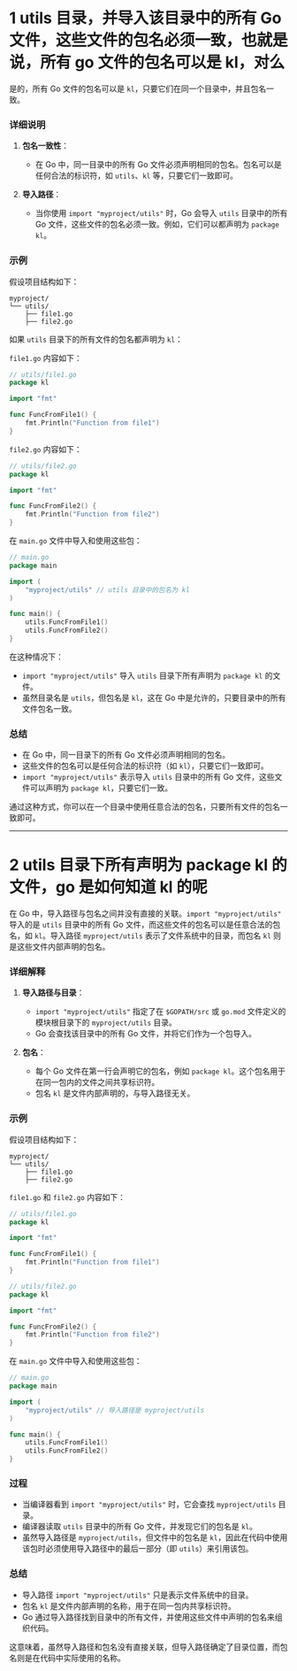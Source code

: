 # 1 utils 目录，并导入该目录中的所有 Go 文件，这些文件的包名必须一致，也就是说，所有 go 文件的包名可以是 kl，对么

是的，所有 Go 文件的包名可以是 `kl`，只要它们在同一个目录中，并且包名一致。

### 详细说明

1. **包名一致性**：

    - 在 Go 中，同一目录中的所有 Go 文件必须声明相同的包名。包名可以是任何合法的标识符，如 `utils`、`kl` 等，只要它们一致即可。

2. **导入路径**：
    - 当你使用 `import "myproject/utils"` 时，Go 会导入 `utils` 目录中的所有 Go 文件，这些文件的包名必须一致。例如，它们可以都声明为 `package kl`。

### 示例

假设项目结构如下：

```
myproject/
└── utils/
    ├── file1.go
    ├── file2.go
```

如果 `utils` 目录下的所有文件的包名都声明为 `kl`：

`file1.go` 内容如下：

```go
// utils/file1.go
package kl

import "fmt"

func FuncFromFile1() {
    fmt.Println("Function from file1")
}
```

`file2.go` 内容如下：

```go
// utils/file2.go
package kl

import "fmt"

func FuncFromFile2() {
    fmt.Println("Function from file2")
}
```

在 `main.go` 文件中导入和使用这些包：

```go
// main.go
package main

import (
    "myproject/utils" // utils 目录中的包名为 kl
)

func main() {
    utils.FuncFromFile1()
    utils.FuncFromFile2()
}
```

在这种情况下：

-   `import "myproject/utils"` 导入 `utils` 目录下所有声明为 `package kl` 的文件。
-   虽然目录名是 `utils`，但包名是 `kl`，这在 Go 中是允许的，只要目录中的所有文件包名一致。

### 总结

-   在 Go 中，同一目录下的所有 Go 文件必须声明相同的包名。
-   这些文件的包名可以是任何合法的标识符（如 `kl`），只要它们一致即可。
-   `import "myproject/utils"` 表示导入 `utils` 目录中的所有 Go 文件，这些文件可以声明为 `package kl`，只要它们一致。

通过这种方式，你可以在一个目录中使用任意合法的包名，只要所有文件的包名一致即可。

---

# 2 utils 目录下所有声明为 package kl 的文件，go 是如何知道 kl 的呢

在 Go 中，导入路径与包名之间并没有直接的关联。`import "myproject/utils"` 导入的是 `utils` 目录中的所有 Go 文件，而这些文件的包名可以是任意合法的包名，如 `kl`。导入路径 `myproject/utils` 表示了文件系统中的目录，而包名 `kl` 则是这些文件内部声明的包名。

### 详细解释

1. **导入路径与目录**：

    - `import "myproject/utils"` 指定了在 `$GOPATH/src` 或 `go.mod` 文件定义的模块根目录下的 `myproject/utils` 目录。
    - Go 会查找该目录中的所有 Go 文件，并将它们作为一个包导入。

2. **包名**：
    - 每个 Go 文件在第一行会声明它的包名，例如 `package kl`。这个包名用于在同一包内的文件之间共享标识符。
    - 包名 `kl` 是文件内部声明的，与导入路径无关。

### 示例

假设项目结构如下：

```
myproject/
└── utils/
    ├── file1.go
    ├── file2.go
```

`file1.go` 和 `file2.go` 内容如下：

```go
// utils/file1.go
package kl

import "fmt"

func FuncFromFile1() {
    fmt.Println("Function from file1")
}
```

```go
// utils/file2.go
package kl

import "fmt"

func FuncFromFile2() {
    fmt.Println("Function from file2")
}
```

在 `main.go` 文件中导入和使用这些包：

```go
// main.go
package main

import (
    "myproject/utils" // 导入路径是 myproject/utils
)

func main() {
    utils.FuncFromFile1()
    utils.FuncFromFile2()
}
```

### 过程

-   当编译器看到 `import "myproject/utils"` 时，它会查找 `myproject/utils` 目录。
-   编译器读取 `utils` 目录中的所有 Go 文件，并发现它们的包名是 `kl`。
-   虽然导入路径是 `myproject/utils`，但文件中的包名是 `kl`，因此在代码中使用该包时必须使用导入路径中的最后一部分（即 `utils`）来引用该包。

### 总结

-   导入路径 `import "myproject/utils"` 只是表示文件系统中的目录。
-   包名 `kl` 是文件内部声明的名称，用于在同一包内共享标识符。
-   Go 通过导入路径找到目录中的所有文件，并使用这些文件中声明的包名来组织代码。

这意味着，虽然导入路径和包名没有直接关联，但导入路径确定了目录位置，而包名则是在代码中实际使用的名称。
